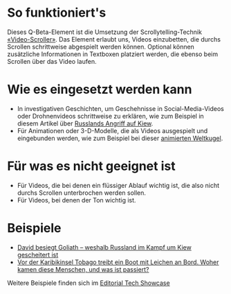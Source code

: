 # So funktioniert's
Dieses Q-Beta-Element ist die Umsetzung der Scrollytelling-Technik [«Video-Scroller»](https://nzzdev.github.io/Storytelling-Styleguide/#/video-scroller). Das Element erlaubt uns, Videos einzubetten, die durchs Scrollen schrittweise abgespielt werden können. Optional können zusätzliche Informationen in Textboxen platziert werden, die ebenso beim Scrollen über das Video laufen.

# Wie es eingesetzt werden kann
- In investigativen Geschichten, um Geschehnisse in Social-Media-Videos oder Drohnenvideos schrittweise zu erklären, wie zum Beispiel in diesem Artikel über [Russlands Angriff auf Kiew](https://www.nzz.ch/international/krieg-gegen-die-ukraine/warum-russland-im-kampf-um-kiew-scheiterte-ld.1679477).
- Für Animationen oder 3-D-Modelle, die als Videos ausgespielt und eingebunden werden, wie zum Beispiel bei dieser [animierten Weltkugel](https://www.nzz.ch/international/verschollen-boot-mit-toten-migranten-treibt-bis-in-die-karibik-ld.1733753).


# Für was es nicht geeignet ist 
- Für Videos, die bei denen ein flüssiger Ablauf wichtig ist, die also nicht durchs Scrollen unterbrochen werden sollen.
- Für Videos, bei denen der Ton wichtig ist.

# Beispiele
- [David besiegt Goliath – weshalb Russland im Kampf um Kiew gescheitert ist](https://www.nzz.ch/international/krieg-gegen-die-ukraine/warum-russland-im-kampf-um-kiew-scheiterte-ld.1679477#q_custom_code_85c353bb11cc62672a227f88694d266e)
- [Vor der Karibikinsel Tobago treibt ein Boot mit Leichen an Bord. Woher kamen diese Menschen, und was ist passiert?](https://www.nzz.ch/international/verschollen-boot-mit-toten-migranten-treibt-bis-in-die-karibik-ld.1733753)

Weitere Beispiele finden sich im [Editorial Tech Showcase](https://nzzdev.github.io/ed-tech-project-showcase/?internal)
